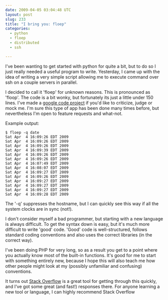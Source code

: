 ```yaml
---
date: 2009-04-05 03:04:48 UTC
layout: post
slug: 233
title: "I bring you: floep"
categories:
  - python
  - floep
  - distributed
  - ssh

---
```

<p>I've been wanting to get started with python for quite a bit, but to do so I just really needed a useful program to write. Yesterday, I came up with the idea of writing a very simple script allowing me to execute command over ssh on a couple servers in parallel.</p>

<p>I decided to call it 'floep' for unknown reasons. This is pronounced as 'floop'. The code is a bit wonky, but fortunately its just a little under 150 lines. I've made a <a href="http://code.google.com/p/floep/">google code project</a> if you'd like to criticize, judge or mock me. I'm sure this type of app has been done many times before, but nevertheless I'm open to feature requests and what-not.</p>

<p>Example output:</p>

```
$ floep -q date
Sat Apr  4 16:09:26 EDT 2009
Sat Apr  4 16:09:26 EDT 2009
Sat Apr  4 16:09:26 EDT 2009
Sat Apr  4 16:09:39 EDT 2009
Sat Apr  4 16:09:26 EDT 2009
Sat Apr  4 16:09:26 EDT 2009
Sat Apr  4 16:07:49 EDT 2009
Sat Apr  4 16:08:07 EDT 2009
Sat Apr  4 16:09:27 EDT 2009
Sat Apr  4 16:09:26 EDT 2009
Sat Apr  4 16:09:27 EDT 2009
Sat Apr  4 16:09:27 EDT 2009
Sat Apr  4 16:09:27 EDT 2009
Sat Apr  4 16:09:28 EDT 2009
```

<p>The '-q' suppresses the hostname, but I can quickly see this way if all the system clocks are in sync (not!).</p> 

<p>I don't consider myself a bad programmer, but starting with a new language is always difficult. To get the syntax down is easy, but it's much more difficult to write 'good' code. 'Good' code is well-structured, follows standard coding conventions and also uses the correct libraries (in the correct way).</p>

<p>I've been doing PHP for very long, so as a result you get to a point where you actually know most of the built-in functions. It's good for me to start with something entirely new, because I hope this will also teach me how other people might look at my (possibly unfamiliar and confusing) conventions.</p>

<p>It turns out <a href="http://stackoverflow.com/">Stack Overflow</a> is a great tool for getting through this quickly, and I've got some great (and fast!) responses there. For anyone learning a new tool or language, I can highly recommend Stack Overflow</p>
